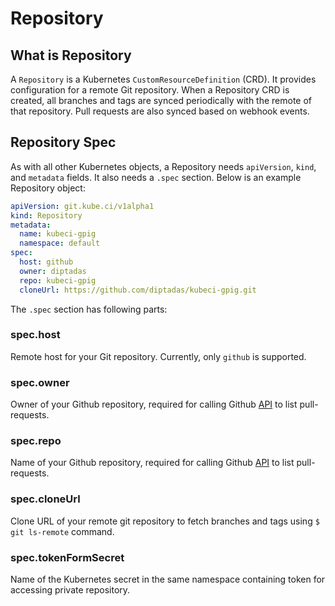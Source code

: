# Repository

## What is Repository

A `Repository` is a Kubernetes `CustomResourceDefinition` (CRD). It provides configuration for a remote Git repository. When a Repository CRD is created, all branches and tags are synced periodically with the remote of that repository. Pull requests are also synced based on webhook events.

## Repository Spec

As with all other Kubernetes objects, a Repository needs `apiVersion`, `kind`, and `metadata` fields. It also needs a `.spec` section. Below is an example Repository object:

```yaml
apiVersion: git.kube.ci/v1alpha1
kind: Repository
metadata:
  name: kubeci-gpig
  namespace: default
spec:
  host: github
  owner: diptadas
  repo: kubeci-gpig
  cloneUrl: https://github.com/diptadas/kubeci-gpig.git
```

The `.spec` section has following parts:

### spec.host

Remote host for your Git repository. Currently, only `github` is supported.

### spec.owner

Owner of your Github repository, required for calling Github [API](https://developer.github.com/v3/pulls/#list-pull-requests) to list pull-requests.

### spec.repo

Name of your Github repository, required for calling Github [API](https://developer.github.com/v3/pulls/#list-pull-requests) to list pull-requests.

### spec.cloneUrl

Clone URL of your remote git repository to fetch branches and tags using `$ git ls-remote` command.

### spec.tokenFormSecret

Name of the Kubernetes secret in the same namespace containing token for accessing private repository.